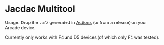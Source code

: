 # Jacdac Multitool

Usage: Drop the `.uf2` generated in [Actions](https://github.com/jacdac/jacdac-multitool/actions) (or from a release) on your Arcade device.

Currently only works with F4 and D5 devices (of which only F4 was tested).
